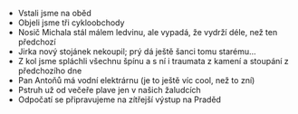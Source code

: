 - Vstali jsme na oběd
- Objeli jsme tři cykloobchody
- Nosič Michala stál málem ledvinu, ale vypadá, že vydrží déle, než ten předchozí
- Jirka nový stojánek nekoupil; prý dá ještě šanci tomu starému…
- Z kol jsme spláchli všechnu špínu a s ní i traumata z kamení a stoupání z předchozího dne
- Pan Antoňů má vodní elektrárnu (je to ještě víc cool, než to zní)
- Pstruh už od večeře plave jen v našich žaludcích
- Odpočatí se připravujeme na zítřejší výstup na Praděd
